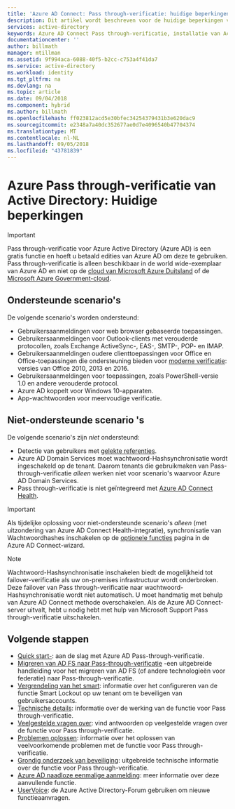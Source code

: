 ```yaml
---
title: 'Azure AD Connect: Pass through-verificatie: huidige beperkingen | Microsoft Docs'
description: Dit artikel wordt beschreven voor de huidige beperkingen van Azure Active Directory (Azure AD) Pass through-verificatie
services: active-directory
keywords: Azure AD Connect Pass through-verificatie, installatie van Active Directory, vereiste onderdelen voor Azure AD, SSO, Single Sign-on
documentationcenter: ''
author: billmath
manager: mtillman
ms.assetid: 9f994aca-6088-40f5-b2cc-c753a4f41da7
ms.service: active-directory
ms.workload: identity
ms.tgt_pltfrm: na
ms.devlang: na
ms.topic: article
ms.date: 09/04/2018
ms.component: hybrid
ms.author: billmath
ms.openlocfilehash: ff023812acd5e30bfec34254379431b3e620dac9
ms.sourcegitcommit: e2348a7a40dc352677ae0d7e4096540b47704374
ms.translationtype: MT
ms.contentlocale: nl-NL
ms.lasthandoff: 09/05/2018
ms.locfileid: "43781839"
---
```

# <a name="azure-active-directory-pass-through-authentication-current-limitations"></a>Azure Pass through-verificatie van Active Directory: Huidige beperkingen

>[!IMPORTANT]
>Pass through-verificatie voor Azure Active Directory (Azure AD) is een gratis functie en hoeft u betaald edities van Azure AD om deze te gebruiken. Pass through-verificatie is alleen beschikbaar in de world wide-exemplaar van Azure AD en niet op de [cloud van Microsoft Azure Duitsland](http://www.microsoft.de/cloud-deutschland) of de [Microsoft Azure Government-cloud](https://azure.microsoft.com/features/gov/).

## <a name="supported-scenarios"></a>Ondersteunde scenario's

De volgende scenario's worden ondersteund:

- Gebruikersaanmeldingen voor web browser gebaseerde toepassingen.
- Gebruikersaanmeldingen voor Outlook-clients met verouderde protocollen, zoals Exchange ActiveSync-, EAS-, SMTP-, POP- en IMAP.
- Gebruikersaanmeldingen oudere clienttoepassingen voor Office en Office-toepassingen die ondersteuning bieden voor [moderne verificatie](https://aka.ms/modernauthga): versies van Office 2010, 2013 en 2016.
- Gebruikersaanmeldingen voor toepassingen, zoals PowerShell-versie 1.0 en andere verouderde protocol.
- Azure AD koppelt voor Windows 10-apparaten.
- App-wachtwoorden voor meervoudige verificatie.

## <a name="unsupported-scenarios"></a>Niet-ondersteunde scenario 's

De volgende scenario's zijn _niet_ ondersteund:

- Detectie van gebruikers met [gelekte referenties](../reports-monitoring/concept-risk-events.md#leaked-credentials).
- Azure AD Domain Services moet wachtwoord-Hashsynchronisatie wordt ingeschakeld op de tenant. Daarom tenants die gebruikmaken van Pass-through-verificatie _alleen_ werken niet voor scenario's waarvoor Azure AD Domain Services.
- Pass through-verificatie is niet geïntegreerd met [Azure AD Connect Health](../connect-health/active-directory-aadconnect-health.md).

>[!IMPORTANT]
>Als tijdelijke oplossing voor niet-ondersteunde scenario's _alleen_ (met uitzondering van Azure AD Connect Health-integratie), synchronisatie van Wachtwoordhashes inschakelen op de [optionele functies](active-directory-aadconnect-get-started-custom.md#optional-features) pagina in de Azure AD Connect-wizard.

>[!NOTE]
Wachtwoord-Hashsynchronisatie inschakelen biedt de mogelijkheid tot failover-verificatie als uw on-premises infrastructuur wordt onderbroken. Deze failover van Pass through-verificatie naar wachtwoord-Hashsynchronisatie wordt niet automatisch. U moet handmatig met behulp van Azure AD Connect methode overschakelen. Als de Azure AD Connect-server uitvalt, hebt u nodig hebt met hulp van Microsoft Support Pass through-verificatie uitschakelen.

## <a name="next-steps"></a>Volgende stappen
- [Quick start-](active-directory-aadconnect-pass-through-authentication-quick-start.md): aan de slag met Azure AD Pass-through-verificatie.
- [Migreren van AD FS naar Pass-through-verificatie](https://github.com/Identity-Deployment-Guides/Identity-Deployment-Guides/blob/master/Authentication/Migrating%20from%20Federated%20Authentication%20to%20Pass-through%20Authentication.docx) -een uitgebreide handleiding voor het migreren van AD FS (of andere technologieën voor federatie) naar Pass-through-verificatie.
- [Vergrendeling van het smart](../authentication/howto-password-smart-lockout.md): informatie over het configureren van de functie Smart Lockout op uw tenant om te beveiligen van gebruikersaccounts.
- [Technische details](active-directory-aadconnect-pass-through-authentication-how-it-works.md): informatie over de werking van de functie voor Pass through-verificatie.
- [Veelgestelde vragen over](active-directory-aadconnect-pass-through-authentication-faq.md): vind antwoorden op veelgestelde vragen over de functie voor Pass through-verificatie.
- [Problemen oplossen](active-directory-aadconnect-troubleshoot-pass-through-authentication.md): informatie over het oplossen van veelvoorkomende problemen met de functie voor Pass through-verificatie.
- [Grondig onderzoek van beveiliging](active-directory-aadconnect-pass-through-authentication-security-deep-dive.md): uitgebreide technische informatie over de functie voor Pass through-verificatie.
- [Azure AD naadloze eenmalige aanmelding](active-directory-aadconnect-sso.md): meer informatie over deze aanvullende functie.
- [UserVoice](https://feedback.azure.com/forums/169401-azure-active-directory/category/160611-directory-synchronization-aad-connect): de Azure Active Directory-Forum gebruiken om nieuwe functieaanvragen.
